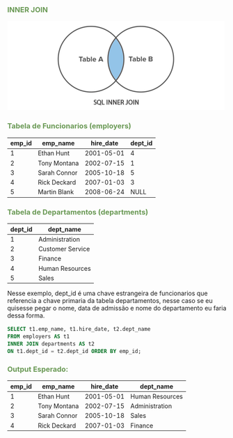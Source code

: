 ### <span style = "color:#6a9955"> INNER JOIN </span>
![alt text](img/inner-join.png "Inner Join")  

### <span style = "color:#6a9955"> Tabela de Funcionarios (employers) </span>  
|emp_id  | emp_name     | hire_date  | dept_id |
|--------|--------------|------------|---------|
|      1 | Ethan Hunt   | 2001-05-01 |       4 |
|      2 | Tony Montana | 2002-07-15 |       1 |
|      3 | Sarah Connor | 2005-10-18 |       5 |
|      4 | Rick Deckard | 2007-01-03 |       3 |
|      5 | Martin Blank | 2008-06-24 |    NULL |  

### <span style = "color:#6a9955"> Tabela de Departamentos (departments) </span>  
| dept_id | dept_name        |
|---------|------------------|
|       1 | Administration   |
|       2 | Customer Service |
|       3 | Finance          |
|       4 | Human Resources  |
|       5 | Sales            |  

Nesse exemplo, dept_id é uma chave estrangeira de funcionarios que referencia a chave primaria da tabela departamentos, nesse caso se eu quisesse pegar o nome, data de admissão e nome do departamento eu faria dessa forma.  

```sql
SELECT t1.emp_name, t1.hire_date, t2.dept_name
FROM employers AS t1
INNER JOIN departments AS t2
ON t1.dept_id = t2.dept_id ORDER BY emp_id;
```

### <span style = "color:#6a9955"> Output Esperado: </span>
| emp_id | emp_name     | hire_date  | dept_name       |
|--------|--------------|------------|-----------------|
|      1 | Ethan Hunt   | 2001-05-01 | Human Resources |
|      2 | Tony Montana | 2002-07-15 | Administration  |
|      3 | Sarah Connor | 2005-10-18 | Sales           |
|      4 | Rick Deckard | 2007-01-03 | Finance         |
